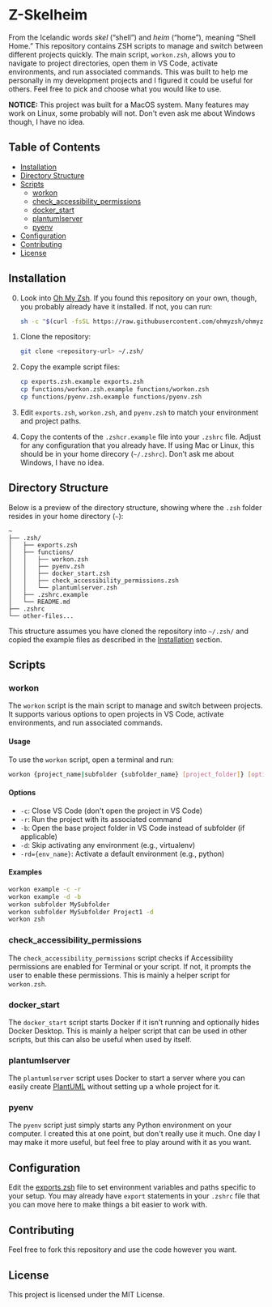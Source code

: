 # Z-Skelheim

From the Icelandic words _skel_ (“shell”) and _heim_ (“home”), meaning “Shell Home.” This repository contains ZSH scripts to manage and switch between different projects quickly. The main script, `workon.zsh`, allows you to navigate to project directories, open them in VS Code, activate environments, and run associated commands. This was built to help me personally in my development projects and I figured it could be useful for others. Feel free to pick and choose what you would like to use.

**NOTICE:** This project was built for a MacOS system. Many features may work on Linux, some probably will not. Don't even ask me about Windows though, I have no idea.

## Table of Contents

- [Installation](#installation)
- [Directory Structure](#directory-structure)
- [Scripts](#scripts)
  - [workon](#workon)
  - [check_accessibility_permissions](#check_accessibility_permissions)
  - [docker_start](#docker_start)
  - [plantumlserver](#plantumlserver)
  - [pyenv](#pyenv)
- [Configuration](#configuration)
- [Contributing](#contributing)
- [License](#license)

## Installation

0. Look into [Oh My Zsh](https://ohmyz.sh/). If you found this repository on your own, though, you probably already have it installed. If not, you can run:

   ```bash
   sh -c "$(curl -fsSL https://raw.githubusercontent.com/ohmyzsh/ohmyzsh/master/tools/install.sh)"
   ```

1. Clone the repository:

   ```sh
   git clone <repository-url> ~/.zsh/
   ```

2. Copy the example script files:

   ```sh
   cp exports.zsh.example exports.zsh
   cp functions/workon.zsh.example functions/workon.zsh
   cp functions/pyenv.zsh.example functions/pyenv.zsh
   ```

3. Edit `exports.zsh`, `workon.zsh`, and `pyenv.zsh` to match your environment and project paths.

4. Copy the contents of the `.zshcr.example` file into your `.zshrc` file. Adjust for any configuration that you already have. If using Mac or Linux, this should be in your home direcory (`~/.zshrc`). Don't ask me about Windows, I have no idea.

## Directory Structure

Below is a preview of the directory structure, showing where the `.zsh` folder resides in your home directory (`~`):

```
~
├── .zsh/
│   ├── exports.zsh
│   ├── functions/
│   │   ├── workon.zsh
│   │   ├── pyenv.zsh
│   │   ├── docker_start.zsh
│   │   ├── check_accessibility_permissions.zsh
│   │   └── plantumlserver.zsh
│   ├── .zshrc.example
│   └── README.md
├── .zshrc
└── other-files...
```

This structure assumes you have cloned the repository into `~/.zsh/` and copied the example files as described in the [Installation](#installation) section.

## Scripts

### workon

The `workon` script is the main script to manage and switch between projects. It supports various options to open projects in VS Code, activate environments, and run associated commands.

#### Usage

To use the `workon` script, open a terminal and run:

```sh
workon {project_name|subfolder {subfolder_name} [project_folder]} [options]
```

#### Options

- `-c`: Close VS Code (don't open the project in VS Code)
- `-r`: Run the project with its associated command
- `-b`: Open the base project folder in VS Code instead of subfolder (if applicable)
- `-d`: Skip activating any environment (e.g., virtualenv)
- `-rd={env_name}`: Activate a default environment (e.g., python)

#### Examples

```sh
workon example -c -r
workon example -d -b
workon subfolder MySubfolder
workon subfolder MySubfolder Project1 -d
workon zsh
```

### check_accessibility_permissions

The `check_accessibility_permissions` script checks if Accessibility permissions are enabled for Terminal or your script. If not, it prompts the user to enable these permissions. This is mainly a helper script for `workon.zsh`.

### docker_start

The `docker_start` script starts Docker if it isn't running and optionally hides Docker Desktop. This is mainly a helper script that can be used in other scripts, but this can also be useful when used by itself.

### plantumlserver

The `plantumlserver` script uses Docker to start a server where you can easily create [PlantUML](https://plantuml.com/) without setting up a whole project for it.

### pyenv

The `pyenv` script just simply starts any Python environment on your computer. I created this at one point, but don't really use it much. One day I may make it more useful, but feel free to play around with it as you want.

## Configuration

Edit the [exports.zsh](exports.zsh) file to set environment variables and paths specific to your setup. You may already have `export` statements in your `.zshrc` file that you can move here to make things a bit easier to work with.

## Contributing

Feel free to fork this repository and use the code however you want.

## License

This project is licensed under the MIT License.
